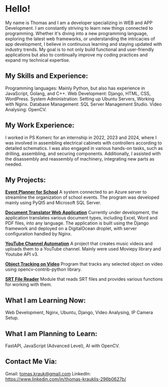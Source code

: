 # Hello!

My name is Thomas and I am a developer specializing in WEB and APP Development. I am constantly striving to learn new things connected to programming. Whether it's diving into a new programming language, exploring the latest web frameworks, or understanding the intricacies of app development, I believe in continuous learning and staying updated with industry trends. My goal is to not only build functional and user-friendly applications but also to continually improve my coding practices and expand my technical expertise.  

## My Skills and Experience:

Programming languages: Mainly Python, but also has experience in JavaScript, Golang, and C++.
Web Development: Django, HTML, CSS, WordPress.
System Administration: Setting up Ubuntu Servers, Working with Nginx.
Database Management: SQL Server Management Studio.
Video Analysing: OpenCV.

## My Work Experience:

I worked in PS Komerc for an internship in 2022, 2023 and 2024, where I was involved in assembling electrical cabinets with controllers according to detailed schematics. I was also engaged in various hands-on tasks, such as drilling, assembling, and securing components. Additionally, I assisted with the disassembly and reassembly of machinery, integrating new parts as needed.

## My Projects:

**[Event Planner for School](https://github.com/Thomas-Kr/eventPlanner)**
A system connected to an Azure server to streamline the organization of school events. The program was developed mainly using PyQt5 and Microsoft SQL Server.

**[Document Translator Web Application]()**
Currently under development, the application translates various document types, including Excel, Word and PDF files, into any language. The application is built using the Django framework and deployed on a DigitalOcean droplet, with server configuration handled by Nginx.

**[YouTube Channel Automation]()**
A project that creates music videos and uploads them to a YouTube channel. Mainly were used Moviepy library and Youtube API v3.

**[Object Tracking on Video](https://github.com/Thomas-Kr/object-tracking)**
Program that tracks any selected object on video using opencv-contrib-python library.

**[SRT File Reader](https://github.com/Thomas-Kr/srt-reader)**
Module that reads SRT files and provides various functions for working with them.


## What I am Learning Now:

Web Development, Nginx, Ubuntu, Django, Video Analysing, IP Camera Setup.

## What I am Planning to Learn:

FastAPI, JavaScript (Advanced Level), AI with OpenCV.

## Contact Me Via:

Gmail: tomas.krauk@gmail.com
LinkedIn: https://www.linkedin.com/in/thomas-krauklis-296b0627b/
